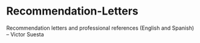 # Recommendation-Letters
Recommendation letters and professional references (English and Spanish) – Victor Suesta
